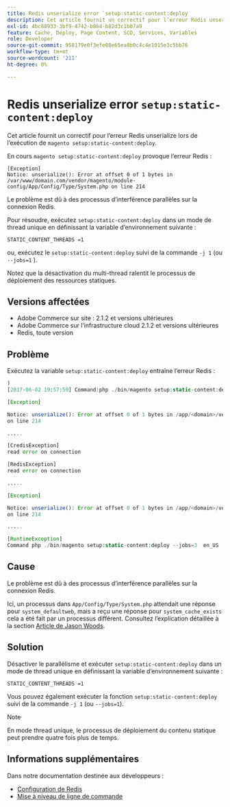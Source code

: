 ```yaml
---
title: Redis unserialize error `setup:static-content:deploy
description: Cet article fournit un correctif pour l’erreur Redis unserialize lors de l’exécution de la configuration `magento:static-content:deploy`.
exl-id: 4bc88933-3bf9-4742-b864-b82d3c1b07a9
feature: Cache, Deploy, Page Content, SCD, Services, Variables
role: Developer
source-git-commit: 958179e0f3efe08e65ea8b0c4c4e1015e3c5bb76
workflow-type: tm+mt
source-wordcount: '211'
ht-degree: 0%

---
```


# Redis unserialize error `setup:static-content:deploy`

Cet article fournit un correctif pour l’erreur Redis unserialize lors de l’exécution de `magento setup:static-content:deploy`.

En cours `magento setup:static-content:deploy` provoque l’erreur Redis :

```
[Exception]
Notice: unserialize(): Error at offset 0 of 1 bytes in
/var/www/domain.com/vendor/magento/module-config/App/Config/Type/System.php on line 214
```

Le problème est dû à des processus d’interférence parallèles sur la connexion Redis.

Pour résoudre, exécutez `setup:static-content:deploy` dans un mode de thread unique en définissant la variable d’environnement suivante :

```
STATIC_CONTENT_THREADS =1
```

ou, exécutez le `setup:static-content:deploy` suivi de la commande `-j 1` (ou `--jobs=1` ).

Notez que la désactivation du multi-thread ralentit le processus de déploiement des ressources statiques.

## Versions affectées

* Adobe Commerce sur site : 2.1.2 et versions ultérieures
* Adobe Commerce sur l’infrastructure cloud 2.1.2 et versions ultérieures
* Redis, toute version

## Problème

Exécutez la variable `setup:static-content:deploy` entraîne l’erreur Redis :

```php
)
[2017-06-02 19:57:59] Command:php ./bin/magento setup:static-content:deploy --jobs=3  en_US

[Exception]

Notice: unserialize(): Error at offset 0 of 1 bytes in /app/<domain>/vendor/magento/module-config/App/Config/Type/System.php
on line 214

.....

[CredisException]
read error on connection

[RedisException]
read error on connection

.....

[Exception]

Notice: unserialize(): Error at offset 0 of 1 bytes in /app/<domain>/vendor/magento/module-config/App/Config/Type/System.php
on line 214

.....

[RuntimeException]
Command php ./bin/magento setup:static-content:deploy --jobs=3  en_US  returned code 3
```

## Cause

Le problème est dû à des processus d’interférence parallèles sur la connexion Redis.

Ici, un processus dans `App/Config/Type/System.php` attendait une réponse pour `system_defaultweb`, mais a reçu une réponse pour `system_cache_exists` cela a été fait par un processus différent. Consultez l’explication détaillée à la section [Article de Jason Woods](https://github.com/magento/magento2/issues/9287#issuecomment-302362283).

## Solution

Désactiver le parallélisme et exécuter `setup:static-content:deploy` dans un mode de thread unique en définissant la variable d’environnement suivante :

```
STATIC_CONTENT_THREADS =1
```

Vous pouvez également exécuter la fonction `setup:static-content:deploy` suivi de la commande `-j 1` (ou `--jobs=1`).

>[!NOTE]
>
>En mode thread unique, le processus de déploiement du contenu statique peut prendre quatre fois plus de temps.

## Informations supplémentaires

Dans notre documentation destinée aux développeurs :

* [Configuration de Redis](https://experienceleague.adobe.com/docs/commerce-operations/configuration-guide/cache/redis/config-redis.html)
* [Mise à niveau de ligne de commande](https://experienceleague.adobe.com/docs/commerce-operations/upgrade-guide/implementation/perform-upgrade.html)
